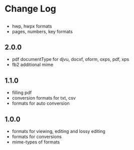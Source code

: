 # Change Log

##
- hwp, hwpx formats
- pages, numbers, key formats

## 2.0.0
- pdf documentType for djvu,  docxf, oform, oxps, pdf, xps
- fb2 additional mime

## 1.1.0
- filling pdf
- conversion formats for txt, csv
- formats for auto conversion

## 1.0.0
- formats for viewing, editing and lossy editing
- formats for conversions
- mime-types of formats
